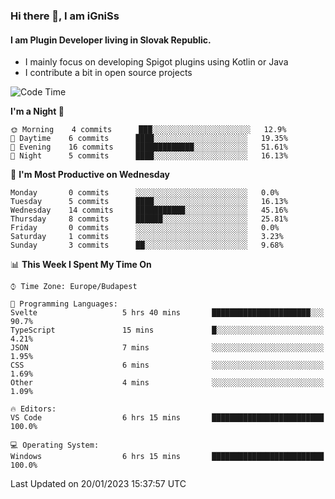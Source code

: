 ### Hi there 👋, I am iGniSs

#### I am Plugin Developer living in Slovak Republic.
- I mainly focus on developing Spigot plugins using Kotlin or Java
- I contribute a bit in open source projects

<!--START_SECTION:waka-->
![Code Time](http://img.shields.io/badge/Code%20Time-1%2C017%20hrs%2014%20mins-blue)

**I'm a Night 🦉** 

```text
🌞 Morning    4 commits      ███░░░░░░░░░░░░░░░░░░░░░░   12.9% 
🌆 Daytime    6 commits      ████░░░░░░░░░░░░░░░░░░░░░   19.35% 
🌃 Evening    16 commits     █████████████░░░░░░░░░░░░   51.61% 
🌙 Night      5 commits      ████░░░░░░░░░░░░░░░░░░░░░   16.13%

```
📅 **I'm Most Productive on Wednesday** 

```text
Monday       0 commits      ░░░░░░░░░░░░░░░░░░░░░░░░░   0.0% 
Tuesday      5 commits      ████░░░░░░░░░░░░░░░░░░░░░   16.13% 
Wednesday    14 commits     ███████████░░░░░░░░░░░░░░   45.16% 
Thursday     8 commits      ██████░░░░░░░░░░░░░░░░░░░   25.81% 
Friday       0 commits      ░░░░░░░░░░░░░░░░░░░░░░░░░   0.0% 
Saturday     1 commits      ░░░░░░░░░░░░░░░░░░░░░░░░░   3.23% 
Sunday       3 commits      ██░░░░░░░░░░░░░░░░░░░░░░░   9.68%

```


📊 **This Week I Spent My Time On** 

```text
⌚︎ Time Zone: Europe/Budapest

💬 Programming Languages: 
Svelte                   5 hrs 40 mins       ██████████████████████░░░   90.7% 
TypeScript               15 mins             █░░░░░░░░░░░░░░░░░░░░░░░░   4.21% 
JSON                     7 mins              ░░░░░░░░░░░░░░░░░░░░░░░░░   1.95% 
CSS                      6 mins              ░░░░░░░░░░░░░░░░░░░░░░░░░   1.69% 
Other                    4 mins              ░░░░░░░░░░░░░░░░░░░░░░░░░   1.09%

🔥 Editors: 
VS Code                  6 hrs 15 mins       █████████████████████████   100.0%

💻 Operating System: 
Windows                  6 hrs 15 mins       █████████████████████████   100.0%

```


 Last Updated on 20/01/2023 15:37:57 UTC
<!--END_SECTION:waka-->
